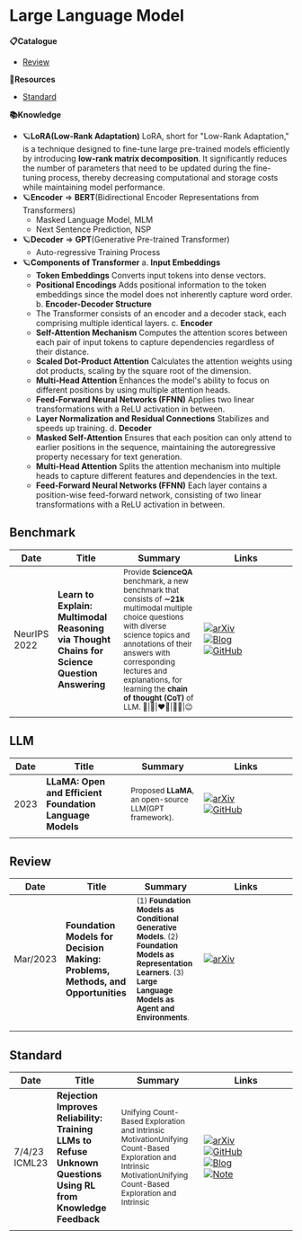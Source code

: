 # Large Language Model


**📋Catalogue**
* [Review](#review)


**🔬Resources**
* [Standard](#standard)

**📚Knowledge**
* 🪐**LoRA(Low-Rank Adaptation)**
	LoRA, short for "Low-Rank Adaptation," is a technique designed to fine-tune large pre-trained models efficiently by introducing **low-rank matrix decomposition**. It significantly reduces the number of parameters that need to be updated during the fine-tuning process, thereby decreasing computational and storage costs while maintaining model performance.
* 🪐**Encoder** $\Rightarrow$ **BERT**(Bidirectional Encoder Representations from Transformers)
	* Masked Language Model, MLM
	* Next Sentence Prediction, NSP
* 🪐**Decoder** $\Rightarrow$ **GPT**(Generative Pre-trained Transformer)
	* Auto-regressive Training Process
* 🪐**Components of Transformer**
	a. **Input Embeddings**
	- **Token Embeddings** 
		Converts input tokens into dense vectors.
	- **Positional Encodings** 
		Adds positional information to the token embeddings since the model does not inherently capture word order. 
	b. **Encoder-Decoder Structure**
	- The Transformer consists of an encoder and a decoder stack, each comprising multiple identical layers.
	c. **Encoder**
	- **Self-Attention Mechanism**
		Computes the attention scores between each pair of input tokens to capture dependencies regardless of their distance.
    - **Scaled Dot-Product Attention**
	    Calculates the attention weights using dot products, scaling by the square root of the dimension.
    - **Multi-Head Attention**
	    Enhances the model's ability to focus on different positions by using multiple attention heads.
    - **Feed-Forward Neural Networks (FFNN)**
	    Applies two linear transformations with a ReLU activation in between.
	- **Layer Normalization and Residual Connections**
		Stabilizes and speeds up training.
	d. **Decoder**
	- **Masked Self-Attention** 
		Ensures that each position can only attend to earlier positions in the sequence, maintaining the autoregressive property necessary for text generation.
	* **Multi-Head Attention**
		Splits the attention mechanism into multiple heads to capture different features and dependencies in the text.
	- **Feed-Forward Neural Networks (FFNN)** 
		Each layer contains a position-wise feed-forward network, consisting of two linear transformations with a ReLU activation in between.

## Benchmark

| Date            | Title                                                                                        | Summary                                                                                                                                                                                                                                                                                                            | Links                                                                                                                                                                                                                                                                                                                                                                                                                              |
| --------------- | -------------------------------------------------------------------------------------------- | ------------------------------------------------------------------------------------------------------------------------------------------------------------------------------------------------------------------------------------------------------------------------------------------------------------------ | ---------------------------------------------------------------------------------------------------------------------------------------------------------------------------------------------------------------------------------------------------------------------------------------------------------------------------------------------------------------------------------------------------------------------------------- |
| NeurIPS<br>2022 | **Learn to Explain: Multimodal Reasoning via Thought Chains for Science Question Answering** | <sub>Provide **ScienceQA** benchmark, a new benchmark that consists of **∼21k** multimodal multiple choice questions with diverse science topics and annotations of their answers with corresponding lectures and explanations, for learning the **chain of thought (CoT)** of LLM. 💫\|🌷\|❤️‍🔥\|👍🏻\|😉 </sub> | <div style='width:150px;'>[![arXiv](https://img.shields.io/badge/arXiv-Paper-%23D2691E?logo=arxiv)](https://arxiv.org/abs/2209.09513)</div><div style='width:150px;'>[![Blog](https://img.shields.io/badge/Blog-Website-yellow?logo=rss)](https://scienceqa.github.io/)</div><div style='width:150px;'>[![GitHub](https://img.shields.io/badge/GitHub-View-brightgreen?logo=github)](https://github.com/lupantech/ScienceQA)</div> |
|                 |                                                                                              |                                                                                                                                                                                                                                                                                                                    |                                                                                                                                                                                                                                                                                                                                                                                                                                    |


## LLM
| Date | Title                                                    | Summary                                                           | Links                                                                                                                                                                                                                                                                                         |
| ---- | -------------------------------------------------------- | ----------------------------------------------------------------- | --------------------------------------------------------------------------------------------------------------------------------------------------------------------------------------------------------------------------------------------------------------------------------------------- |
| 2023 | **LLaMA: Open and Efficient Foundation Language Models** | <sub>Proposed **LLaMA**, an open-source LLM(GPT framework).</sub> | <div style='width:150px;'>[![arXiv](https://img.shields.io/badge/arXiv-Paper-%23D2691E?logo=arxiv)](https://arxiv.org/abs/2302.13971)</div><div style='width:150px;'>[![GitHub](https://img.shields.io/badge/GitHub-View-brightgreen?logo=github)](https://github.com/meta-llama/llama)</div> |
|      |                                                          |                                                                   |                                                                                                                                                                                                                                                                                               |


## Review

| Date     | Title                                                                           | Summary                                                                                                                                                                                | Links                                                                                                                                       |
| -------- | ------------------------------------------------------------------------------- | -------------------------------------------------------------------------------------------------------------------------------------------------------------------------------------- | ------------------------------------------------------------------------------------------------------------------------------------------- |
| Mar/2023 | **Foundation Models for Decision Making: Problems, Methods, and Opportunities** | <sub>(1) **Foundation Models as Conditional Generative Models**. (2) **Foundation Models as Representation Learners**. (3) **Large Language Models as Agent and Environments**. </sub> | <div style='width:150px;'>[![arXiv](https://img.shields.io/badge/arXiv-Paper-%23D2691E?logo=arxiv)](https://arxiv.org/abs/2303.04129)</div> |
|          |                                                                                 |                                                                                                                                                                                        |                                                                                                                                             |
|          |                                                                                 |                                                                                                                                                                                        |                                                                                                                                             |




## Standard

| Date             | Title                                                                                                          | Summary                                                                                                                                                                       | Links                                                                                                                                                                                                                                                                                                                                                                                                                                                                                                                                                                                                                       |
| ---------------- | -------------------------------------------------------------------------------------------------------------- | ----------------------------------------------------------------------------------------------------------------------------------------------------------------------------- | --------------------------------------------------------------------------------------------------------------------------------------------------------------------------------------------------------------------------------------------------------------------------------------------------------------------------------------------------------------------------------------------------------------------------------------------------------------------------------------------------------------------------------------------------------------------------------------------------------------------------- |
| 7/4/23<br>ICML23 | **Rejection Improves Reliability: Training LLMs to Refuse Unknown Questions Using RL from Knowledge Feedback** | <sub> Unifying Count-Based Exploration and Intrinsic MotivationUnifying Count-Based Exploration and Intrinsic MotivationUnifying Count-Based Exploration and Intrinsic </sub> | <div style='width:150px;'>[![arXiv](https://img.shields.io/badge/arXiv-Paper-%23D2691E?logo=arxiv)](https://cdn.openai.com/papers/weak-to-strong-generalization.pdf)</div><div style='width:150px;'>[![GitHub](https://img.shields.io/badge/GitHub-View-brightgreen?logo=github)](https://github.com/openai/weak-to-strong)</div><div style='width:150px;'>[![Blog](https://img.shields.io/badge/Blog-Posts-yellow?logo=rss)](https://mp.weixin.qq.com/s/f6YW-CxnLhnfMWTLg4M4Cw)</div><div style='width:150px;'>[![Note](https://img.shields.io/badge/Note-Read-blue?logo=dependabot)](summary/2024-03/2403.18349.md)</div> |
|                  |                                                                                                                |                                                                                                                                                                               |                                                                                                                                                                                                                                                                                                                                                                                                                                                                                                                                                                                                                             |
